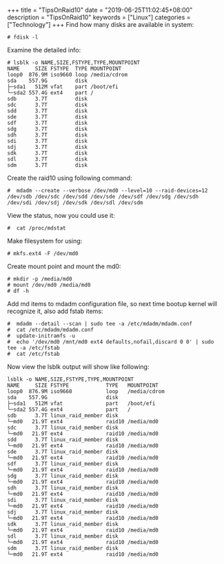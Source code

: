 +++
title = "TipsOnRaid10"
date = "2019-06-25T11:02:45+08:00"
description = "TipsOnRaid10"
keywords = ["Linux"]
categories = ["Technology"]
+++
Find how many disks are available in system:    

```
# fdisk -l
```
Examine the detailed info:    

```
# lsblk -o NAME,SIZE,FSTYPE,TYPE,MOUNTPOINT
NAME     SIZE FSTYPE  TYPE MOUNTPOINT
loop0  876.9M iso9660 loop /media/cdrom
sda    557.9G         disk 
├─sda1   512M vfat    part /boot/efi
└─sda2 557.4G ext4    part /
sdb      3.7T         disk 
sdc      3.7T         disk 
sdd      3.7T         disk 
sde      3.7T         disk 
sdf      3.7T         disk 
sdg      3.7T         disk 
sdh      3.7T         disk 
sdi      3.7T         disk 
sdj      3.7T         disk 
sdk      3.7T         disk 
sdl      3.7T         disk 
sdm      3.7T         disk
```
Create the raid10 using following command:    

```
#  mdadm --create --verbose /dev/md0 --level=10 --raid-devices=12 /dev/sdb /dev/sdc /dev/sdd /dev/sde /dev/sdf /dev/sdg /dev/sdh /dev/sdi /dev/sdj /dev/sdk /dev/sdl /dev/sdm
```
View the status, now you could use it:    

```
#  cat /proc/mdstat
```
Make filesystem for using:    

```
# mkfs.ext4 -F /dev/md0
```
Create mount point and mount the md0:    

```
# mkdir -p /media/md0
# mount /dev/md0 /media/md0
# df -h
```
Add md items to mdadm configuration file, so next time bootup kernel will recognize it, also add fstab items:    

```
#  mdadm --detail --scan | sudo tee -a /etc/mdadm/mdadm.conf
#  cat /etc/mdadm/mdadm.conf 
#  update-initramfs -u
#  echo '/dev/md0 /mnt/md0 ext4 defaults,nofail,discard 0 0' | sudo tee -a /etc/fstab
#  cat /etc/fstab 
```
Now view the lsblk output will show like following:    

```
lsblk -o NAME,SIZE,FSTYPE,TYPE,MOUNTPOINT
NAME     SIZE FSTYPE            TYPE   MOUNTPOINT
loop0  876.9M iso9660           loop   /media/cdrom
sda    557.9G                   disk   
├─sda1   512M vfat              part   /boot/efi
└─sda2 557.4G ext4              part   /
sdb      3.7T linux_raid_member disk   
└─md0   21.9T ext4              raid10 /media/md0
sdc      3.7T linux_raid_member disk   
└─md0   21.9T ext4              raid10 /media/md0
sdd      3.7T linux_raid_member disk   
└─md0   21.9T ext4              raid10 /media/md0
sde      3.7T linux_raid_member disk   
└─md0   21.9T ext4              raid10 /media/md0
sdf      3.7T linux_raid_member disk   
└─md0   21.9T ext4              raid10 /media/md0
sdg      3.7T linux_raid_member disk   
└─md0   21.9T ext4              raid10 /media/md0
sdh      3.7T linux_raid_member disk   
└─md0   21.9T ext4              raid10 /media/md0
sdi      3.7T linux_raid_member disk   
└─md0   21.9T ext4              raid10 /media/md0
sdj      3.7T linux_raid_member disk   
└─md0   21.9T ext4              raid10 /media/md0
sdk      3.7T linux_raid_member disk   
└─md0   21.9T ext4              raid10 /media/md0
sdl      3.7T linux_raid_member disk   
└─md0   21.9T ext4              raid10 /media/md0
sdm      3.7T linux_raid_member disk   
└─md0   21.9T ext4              raid10 /media/md0
```

